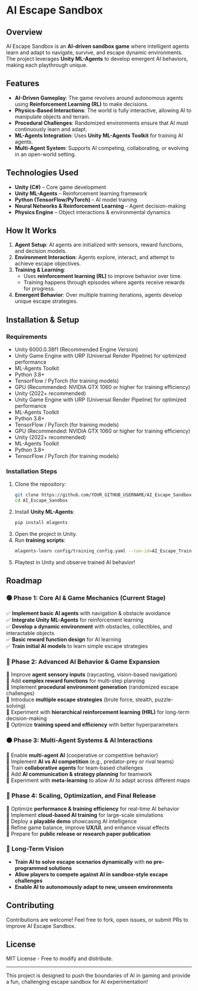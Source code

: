 # AI Escape Sandbox

## Overview
AI Escape Sandbox is an **AI-driven sandbox game** where intelligent agents learn and adapt to navigate, survive, and escape dynamic environments. The project leverages **Unity ML-Agents** to develop emergent AI behaviors, making each playthrough unique.

## Features
- **AI-Driven Gameplay**: The game revolves around autonomous agents using **Reinforcement Learning (RL)** to make decisions.
- **Physics-Based Interactions**: The world is fully interactive, allowing AI to manipulate objects and terrain.
- **Procedural Challenges**: Randomized environments ensure that AI must continuously learn and adapt.
- **ML-Agents Integration**: Uses **Unity ML-Agents Toolkit** for training AI agents.
- **Multi-Agent System**: Supports AI competing, collaborating, or evolving in an open-world setting.

## Technologies Used
- **Unity (C#)** – Core game development
- **Unity ML-Agents** – Reinforcement learning framework
- **Python (TensorFlow/PyTorch)** – AI model training
- **Neural Networks & Reinforcement Learning** – Agent decision-making
- **Physics Engine** – Object interactions & environmental dynamics

## How It Works
1. **Agent Setup**: AI agents are initialized with sensors, reward functions, and decision models.
2. **Environment Interaction**: Agents explore, interact, and attempt to achieve escape objectives.
3. **Training & Learning**:
   - Uses **reinforcement learning (RL)** to improve behavior over time.
   - Training happens through episodes where agents receive rewards for progress.
4. **Emergent Behavior**: Over multiple training iterations, agents develop unique escape strategies.

## Installation & Setup
### **Requirements**
- Unity 6000.0.38f1 (Recommended Engine Version)
- Unity Game Engine with URP (Universal Render Pipeline) for optimized performance
- ML-Agents Toolkit
- Python 3.8+
- TensorFlow / PyTorch (for training models)
- GPU (Recommended: NVIDIA GTX 1060 or higher for training efficiency)
- Unity (2022+ recommended)
- Unity Game Engine with URP (Universal Render Pipeline) for optimized performance
- ML-Agents Toolkit
- Python 3.8+
- TensorFlow / PyTorch (for training models)
- GPU (Recommended: NVIDIA GTX 1060 or higher for training efficiency)
- Unity (2022+ recommended)
- ML-Agents Toolkit
- Python 3.8+
- TensorFlow / PyTorch (for training models)

### **Installation Steps**
1. Clone the repository:
   ```sh
   git clone https://github.com/YOUR_GITHUB_USERNAME/AI_Escape_Sandbox.git
   cd AI_Escape_Sandbox
   ```
2. Install **Unity ML-Agents**:
   ```sh
   pip install mlagents
   ```
3. Open the project in Unity.
4. Run **training scripts**:
   ```sh
   mlagents-learn config/training_config.yaml --run-id=AI_Escape_Training
   ```
5. Playtest in Unity and observe trained AI behavior!

## Roadmap
### **🟢 Phase 1: Core AI & Game Mechanics (Current Stage)**  
✅ **Implement basic AI agents** with navigation & obstacle avoidance  
✅ **Integrate Unity ML-Agents** for reinforcement learning  
✅ **Develop a dynamic environment** with obstacles, collectibles, and interactable objects  
✅ **Basic reward function design** for AI learning  
✅ **Train initial AI models** to learn simple escape strategies  

### **🔵 Phase 2: Advanced AI Behavior & Game Expansion**  
🔲 Improve **agent sensory inputs** (raycasting, vision-based navigation)  
🔲 Add **complex reward functions** for multi-step planning  
🔲 Implement **procedural environment generation** (randomized escape challenges)  
🔲 Introduce **multiple escape strategies** (brute force, stealth, puzzle-solving)  
🔲 Experiment with **hierarchical reinforcement learning (HRL)** for long-term decision-making  
🔲 Optimize **training speed and efficiency** with better hyperparameters  

### **🟠 Phase 3: Multi-Agent Systems & AI Interactions**  
🔲 Enable **multi-agent AI** (cooperative or competitive behavior)  
🔲 Implement **AI vs AI competition** (e.g., predator-prey or rival teams)  
🔲 Train **collaborative agents** for team-based challenges  
🔲 Add **AI communication & strategy planning** for teamwork  
🔲 Experiment with **meta-learning** to allow AI to adapt across different maps  

### **🔴 Phase 4: Scaling, Optimization, and Final Release**  
🔲 Optimize **performance & training efficiency** for real-time AI behavior  
🔲 Implement **cloud-based AI training** for large-scale simulations  
🔲 Deploy a **playable demo** showcasing AI intelligence  
🔲 Refine game balance, improve **UX/UI**, and enhance visual effects  
🔲 Prepare for **public release or research paper publication**  

### **🚀 Long-Term Vision**  
- **Train AI to solve escape scenarios dynamically** with **no pre-programmed solutions**  
- **Allow players to compete against AI in sandbox-style escape challenges**  
- **Enable AI to autonomously adapt to new, unseen environments**  

## Contributing
Contributions are welcome! Feel free to fork, open issues, or submit PRs to improve AI Escape Sandbox.

## License
MIT License - Free to modify and distribute.

---

This project is designed to push the boundaries of AI in gaming and provide a fun, challenging escape sandbox for AI experimentation!

